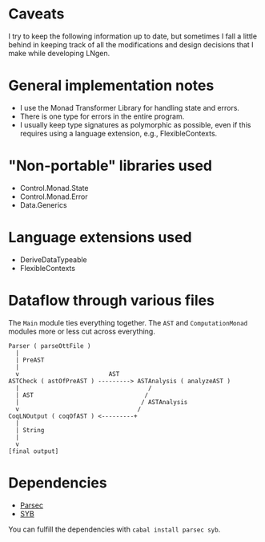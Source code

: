 Caveats
=======

I try to keep the following information up to date, but sometimes I fall
a little  behind in  keeping track of  all the modifications  and design
decisions that I make while developing LNgen.


General implementation notes
============================

- I use the Monad Transformer Library for handling state and errors.
- There is one type for errors in the entire program.
- I usually keep type signatures as polymorphic as possible, even if
  this requires using a language extension, e.g., FlexibleContexts.


"Non-portable" libraries used
=============================

- Control.Monad.State
- Control.Monad.Error
- Data.Generics


Language extensions used
========================

- DeriveDataTypeable
- FlexibleContexts


Dataflow through various files
==============================

The   `Main`   module  ties   everything   together.    The  `AST`   and
`ComputationMonad` modules more or less cut across everything.

    Parser ( parseOttFile )
      |
      | PreAST
      |
      v                         AST
    ASTCheck ( astOfPreAST ) ---------> ASTAnalysis ( analyzeAST )
      |                                    /
      | AST                               /
      |                                  / ASTAnalysis
      v                                 /
    CoqLNOutput ( coqOfAST ) <---------+
      |
      | String
      |
      v
    [final output]

Dependencies
============
- [Parsec](https://hackage.haskell.org/package/parsec)
- [SYB](http://hackage.haskell.org/package/syb)

You can fulfill the dependencies with `cabal install parsec syb`.
